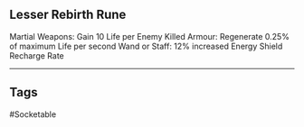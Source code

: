 ## Lesser Rebirth Rune
Martial Weapons: Gain 10 Life per Enemy Killed
Armour: Regenerate 0.25% of maximum Life per second
Wand or Staff: 12% increased Energy Shield Recharge Rate

---
## Tags
#Socketable
